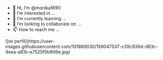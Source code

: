 - 👋 Hi, I’m @monika1690
- 👀 I’m interested in ...
- 🌱 I’m currently learning ...
- 💞️ I’m looking to collaborate on ...
- 📫 How to reach me ...

<!---
monika1690/monika1690 is a ✨ special ✨ repository because its `README.md` (this file) appears on your GitHub profile.
You can click the Preview link to take a look at your changes.
--->![mi perfil](https://user-images.githubusercontent.com/101889030/159047537-c39c936d-d93c-4eea-a61b-e7525f0b806e.jpg)

